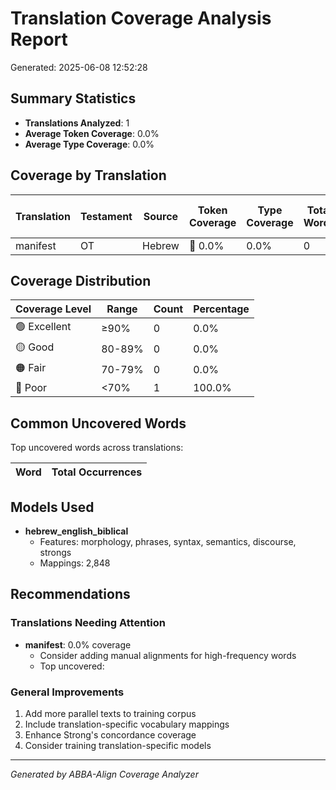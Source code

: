 # Translation Coverage Analysis Report

Generated: 2025-06-08 12:52:28

## Summary Statistics

- **Translations Analyzed**: 1
- **Average Token Coverage**: 0.0%
- **Average Type Coverage**: 0.0%

## Coverage by Translation

| Translation | Testament | Source | Token Coverage | Type Coverage | Total Words | Covered Words | High-Freq Coverage |
|-------------|-----------|--------|----------------|---------------|-------------|---------------|-------------------|
| manifest | OT | Hebrew | 🔴 0.0% | 0.0% | 0 | 0 | 0.0% |

## Coverage Distribution

| Coverage Level | Range | Count | Percentage |
|----------------|-------|-------|------------|
| 🟢 Excellent | ≥90% | 0 | 0.0% |
| 🟡 Good | 80-89% | 0 | 0.0% |
| 🟠 Fair | 70-79% | 0 | 0.0% |
| 🔴 Poor | <70% | 1 | 100.0% |

## Common Uncovered Words

Top uncovered words across translations:

| Word | Total Occurrences |
|------|-------------------|

## Models Used

- **hebrew_english_biblical**
  - Features: morphology, phrases, syntax, semantics, discourse, strongs
  - Mappings: 2,848

## Recommendations

### Translations Needing Attention

- **manifest**: 0.0% coverage
  - Consider adding manual alignments for high-frequency words
  - Top uncovered: 

### General Improvements

1. Add more parallel texts to training corpus
2. Include translation-specific vocabulary mappings
3. Enhance Strong's concordance coverage
4. Consider training translation-specific models

---
*Generated by ABBA-Align Coverage Analyzer*
